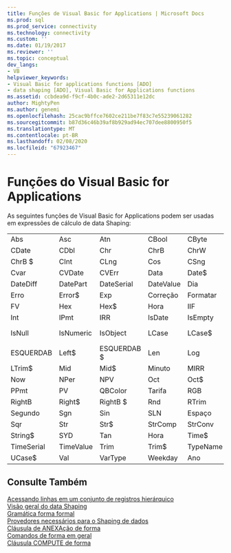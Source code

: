 ```yaml
---
title: Funções de Visual Basic for Applications | Microsoft Docs
ms.prod: sql
ms.prod_service: connectivity
ms.technology: connectivity
ms.custom: ''
ms.date: 01/19/2017
ms.reviewer: ''
ms.topic: conceptual
dev_langs:
- VB
helpviewer_keywords:
- Visual Basic for applications functions [ADO]
- data shaping [ADO], Visual Basic for Applications functions
ms.assetid: ccbdea9d-f9cf-4b0c-ade2-2d65311e12dc
author: MightyPen
ms.author: genemi
ms.openlocfilehash: 25cac9bffce7602ce211be7f83c7e55239061282
ms.sourcegitcommit: b87d36c46b39af8b929ad94ec707dee8800950f5
ms.translationtype: MT
ms.contentlocale: pt-BR
ms.lasthandoff: 02/08/2020
ms.locfileid: "67923467"
---
```

# <a name="visual-basic-for-applications-functions"></a>Funções do Visual Basic for Applications
As seguintes funções de Visual Basic for Applications podem ser usadas em expressões de cálculo de data Shaping:  
  
|||||||  
|-|-|-|-|-|-|  
|Abs|Asc|Atn|CBool|CByte|CCur|  
|CDate|CDbl|Chr|ChrB|ChrW|Chr$|  
|ChrB $|CInt|CLng|Cos|CSng|CStr|  
|Cvar|CVDate|CVErr|Data|Date$|DateAdd|  
|DateDiff|DatePart|DateSerial|DateValue|Dia|DDB|  
|Erro|Error$|Exp|Correção|Formatar|Format$|  
|FV|Hex|Hex$|Hora|IIF|InStr|  
|Int|IPmt|IRR|IsDate|IsEmpty|IsError|  
|IsNull|IsNumeric|IsObject|LCase|LCase$|Left (à esquerda)|  
|ESQUERDAB|Left$|ESQUERDAB $|Len|Log|LTrim|  
|LTrim$|Mid|Mid$|Minuto|MIRR|Month|  
|Now|NPer|NPV|Oct|Oct$|Pmt|  
|PPmt|PV|QBColor|Tarifa|RGB|Right|  
|RightB|Right$|RightB $|Rnd|RTrim|RTrim $|  
|Segundo|Sgn|Sin|SLN|Espaço|Space$|  
|Sqr|Str|Str$|StrComp|StrConv|String|  
|String$|SYD|Tan|Hora|Time$|Timer|  
|TimeSerial|TimeValue|Trim|Trim$|TypeName|UCase|  
|UCase$|Val|VarType|Weekday|Ano||  
  
## <a name="see-also"></a>Consulte Também  
 [Acessando linhas em um conjunto de registros hierárquico](../../../ado/guide/data/accessing-rows-in-a-hierarchical-recordset.md)   
 [Visão geral do data Shaping](../../../ado/guide/data/data-shaping-overview.md)   
 [Gramática forma formal](../../../ado/guide/data/formal-shape-grammar.md)   
 [Provedores necessários para o Shaping de dados](../../../ado/guide/data/required-providers-for-data-shaping.md)   
 [Cláusula de ANEXAção de forma](../../../ado/guide/data/shape-append-clause.md)   
 [Comandos de forma em geral](../../../ado/guide/data/shape-commands-in-general.md)   
 [Cláusula COMPUTE de forma](../../../ado/guide/data/shape-compute-clause.md)
